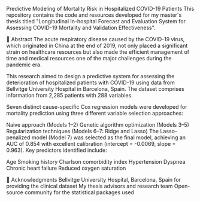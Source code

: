 Predictive Modeling of Mortality Risk in Hospitalized COVID-19 Patients
This repository contains the code and resources developed for my master's thesis titled "Longitudinal In-hospital Forecast and Evaluation System for Assessing COVID-19 Mortality and Validation Effectiveness".

📌 Abstract
The acute respiratory disease caused by the COVID-19 virus, which originated in China at the end of 2019, not only placed a significant strain on healthcare resources but also made the efficient management of time and medical resources one of the major challenges during the pandemic era.

This research aimed to design a predictive system for assessing the deterioration of hospitalized patients with COVID-19 using data from Bellvitge University Hospital in Barcelona, Spain. The dataset comprises information from 2,285 patients with 288 variables.

Seven distinct cause-specific Cox regression models were developed for mortality prediction using three different variable selection approaches:

Naive approach (Models 1–2)
Genetic algorithm optimization (Models 3–5)
Regularization techniques (Models 6–7: Ridge and Lasso)
The Lasso-penalized model (Model 7) was selected as the final model, achieving an AUC of 0.854 with excellent calibration (intercept = -0.0069, slope = 0.963). Key predictors identified include:

Age
Smoking history
Charlson comorbidity index
Hypertension
Dyspnea
Chronic heart failure
Reduced oxygen saturation

🤝 Acknowledgments
Bellvitge University Hospital, Barcelona, Spain for providing the clinical dataset
My thesis advisors and research team
Open-source community for the statistical packages used
